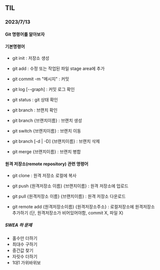 ## TIL
### 2023/7/13
#### Git 명령어를 알아보자

#### 기본명령어

- git init : 저장소 생성

- git add : 수정 또는 작업된 파일 stage area에 추가 

- git commit -m "메시지" : 커밋 

- git log [--graph] : 커밋 로그 확인

- git status :  git 상태 확인

- git branch : 브랜치 확인

- git branch {브랜치이름} : 브랜치 생성

- git switch {브랜치이름} : 브랜치 이동

- git branch [-d | -D] {브랜치이름} : 브랜치 삭제

- git merge {브랜치이름} : 브랜치 병합

#### 원격 저장소(remote repository) 관련 명령어

- git clone : 원격 저장소 로컬에 복사

- git push {원격저장소 이름} {브랜치이름} : 원격 저장소에 업로드

- git pull {원격저장소 이름} {브랜치이름} : 원격 저장소 다운로드

- git remote add {원격저장소이름} {원격저장소주소} : 로컬저장소에 원격저장소 추가하기 (단, 원격저장소가 비어있어야함, commit X, 파일 X)

##### SWEA 하 문제
- 홀수만 더하기
- 최대수 구하기
- 중간값 찾기
- 자릿수 더하기
- 1대1  가위바위보